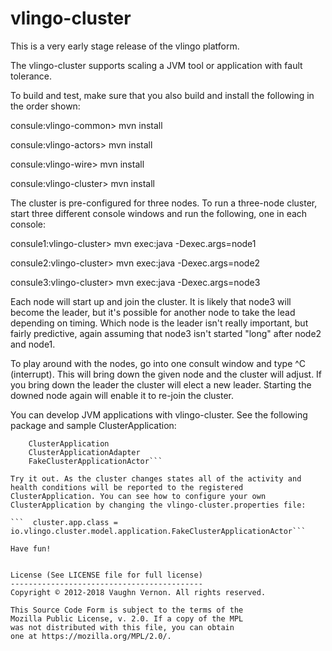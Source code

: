 # vlingo-cluster
This is a very early stage release of the vlingo platform.

The vlingo-cluster supports scaling a JVM tool or application with fault tolerance.

To build and test, make sure that you also build and install the following in the order shown:

consule:vlingo-common> mvn install

consule:vlingo-actors> mvn install

consule:vlingo-wire> mvn install

consule:vlingo-cluster> mvn install

The cluster is pre-configured for three nodes. To run a three-node cluster, start three different console windows and run the following, one in each console:

consule1:vlingo-cluster> mvn exec:java -Dexec.args=node1

consule2:vlingo-cluster> mvn exec:java -Dexec.args=node2

consule3:vlingo-cluster> mvn exec:java -Dexec.args=node3

Each node will start up and join the cluster. It is likely that node3 will become the leader, but it's possible for another node to take the lead depending on timing. Which node is the leader isn't really important, but fairly predictive, again assuming that node3 isn't started "long" after node2 and node1.

To play around with the nodes, go into one consult window and type ^C (interrupt). This will bring down the given node and
the cluster will adjust. If you bring down the leader the cluster will elect a new leader. Starting the downed node again will
enable it to re-join the cluster.

You can develop JVM applications with vlingo-cluster. See the following package and sample ClusterApplication:

```  io.vlingo.cluster.model.application
    ClusterApplication
    ClusterApplicationAdapter
    FakeClusterApplicationActor```

Try it out. As the cluster changes states all of the activity and health conditions will be reported to the registered ClusterApplication. You can see how to configure your own ClusterApplication by changing the vlingo-cluster.properties file:

```  cluster.app.class = io.vlingo.cluster.model.application.FakeClusterApplicationActor```

Have fun!


License (See LICENSE file for full license)
-------------------------------------------
Copyright © 2012-2018 Vaughn Vernon. All rights reserved.

This Source Code Form is subject to the terms of the
Mozilla Public License, v. 2.0. If a copy of the MPL
was not distributed with this file, you can obtain
one at https://mozilla.org/MPL/2.0/.
